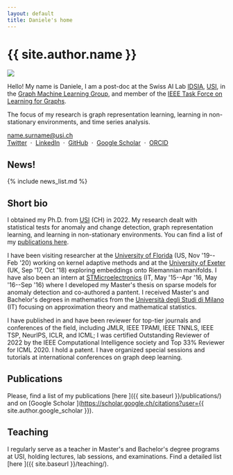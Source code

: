 ```yaml
---
layout: default
title: Daniele's home
---
```


<h1 class="landing-title">{{ site.author.name }}</h1>
<div class="profile-container">
  <img src="{{ site.baseurl }}/images/zambon_d.jpg" class="profile-floated"/>
  <p class="profile-text">
    Hello! My name is Daniele, I am a post-doc at the Swiss AI Lab <a href="https://idsia.ch">IDSIA</a>, <a href="https://usi.ch">USI</a>, in the <a href="https://gmlg.ch">Graph Machine Learning Group</a>, and member of the <a href="https://www.learning4graphs.org">IEEE Task Force on Learning for Graphs</a>.
  </p>
  <p class="profile-text">
    The focus of my research is graph representation learning, learning in non-stationary environments, and time series analysis.
  </p>
  <p class="profile-text">
    <a href="mailto:name.surname@usi.ch"><i class="fa-solid fa-envelope"></i> name.surname@usi.ch</a>
  <br/>
    <a href="https://twitter.com/{{ site.author.twitter }}"><i class="fa-brands fa-x-twitter"></i> Twitter</a>
    &nbsp;&middot;&nbsp;
    <a href="https://www.linkedin.com/in/{{ site.author.linkedin }}"><i class="fa-brands fa-linkedin-in"></i> LinkedIn</a>
    &nbsp;&middot;&nbsp;
    <a href="https://github.com/{{ site.author.github }}"><i class="fa-brands fa-github"></i> GitHub</a>
    &nbsp;&middot;&nbsp;
    <a href="https://scholar.google.ch/citations?user={{ site.author.google_scholar }}"><i class="fa-brands fa-google-scholar"></i> Google Scholar</a>
    &nbsp;&middot;&nbsp;
    <a href="https://orcid.org/{{ site.author.orcid }}"><i class="fa-brands fa-orcid"></i> ORCID</a>
  </p>
  <div class="profile-clear"></div>
</div>


## News!

{% include news_list.md %}


## Short bio

I obtained my Ph.D. <i class="fa-solid fa-graduation-cap"></i> from [USI](http://inf.usi.ch) <span class="fi fi-ch"></span> (CH) in 2022.
My research dealt with statistical tests for anomaly and change detection, graph representation learning, and learning in non-stationary environments. You can find a list of my [publications here](#publications).

I have been visiting researcher at the [University of Florida](http://www.cnel.ufl.edu/) <span class="fi fi-us"></span> (US, Nov '19--Feb '20) working on kernel adaptive methods and at the [University of Exeter](http://emps.exeter.ac.uk/) <span class="fi fi-gb"></span> (UK, Sep '17, Oct '18) exploring embeddings onto Riemannian manifolds. I have also been an intern at [STMicroelectronics](https://www.st.com) <span class="fi fi-it"></span> (IT, May '15--Apr '16, May '16--Sep '16) where I developed my Master's thesis on sparse models for anomaly detection and co-authored a pantent. 
I received Master's and Bachelor's degrees in mathematics from the [Università degli Studi di Milano](http://www.matematica.unimi.it/ecm/home) <span class="fi fi-it"></span> (IT) focusing on approximation theory and mathematical statistics.

I have published in and have been reviewer for top-tier journals and conferences of the field, including JMLR, IEEE TPAMI, IEEE TNNLS, IEEE TSP, NeurIPS, ICLR, and ICML; I was certified Outstanding Reviewer of 2022 by the IEEE Computational Intelligence society and Top 33% Reviewer for ICML 2020. I hold a patent. I have organized special sessions and tutorials at international conferences on graph deep learning. 


## Publications

Please, find a list of my publications [here <i class="fa-solid fa-up-right-from-square"></i>]({{ site.baseurl }}/publications/) and on 
[Google Scholar <i class="fa-brands fa-google-scholar"></i>](https://scholar.google.ch/citations?user={{ site.author.google_scholar }}).


## Teaching 

I regularly serve as a teacher in Master's and Bachelor's degree programs at USI, holding lectures, lab sessions, and examinations. Find a detailed list [here <i class="fa-solid fa-person-chalkboard"></i>]({{ site.baseurl }}/teaching/).
